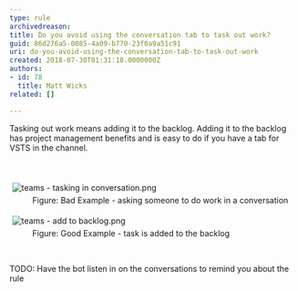 ```yaml
---
type: rule
archivedreason: 
title: Do you avoid using the conversation tab to task out work?
guid: 86d276a5-0085-4a09-b770-23f0a9a51c91
uri: do-you-avoid-using-the-conversation-tab-to-task-out-work
created: 2018-07-30T01:31:18.0000000Z
authors:
- id: 78
  title: Matt Wicks
related: []

---
```



​​Tasking out work means&#160;adding it to the backlog. Adding it to
the backlog has project management benefits and is easy to do if you have a tab
for VSTS in the channel.<br>
<br><excerpt class='endintro'></excerpt><br>
<dl class="badImage"><dt> 
      <img src="/SiteAssets/rules-to-better-microsoft-teams/using-the-conversation-tab-to-task-out-work/teams%20-%20tasking%20in%20conversation.png" alt="teams - tasking in conversation.png" style="margin&#58;5px;" />​<br></dt><dd class="ssw15-rteElement-FigureBad">​Figure&#58; Bad Example - asking someone to do work in a conversation</dd></dl>

<dl class="goodImage">
   <dt> 
      <img src="/SiteAssets/rules-to-better-microsoft-teams/using-the-conversation-tab-to-task-out-work/teams%20-%20add%20to%20backlog.png" alt="teams - add to backlog.png" style="margin&#58;5px;" /> 
   </dt><dd class="ssw15-rteElement-FigureGood">​Figure&#58; Good Example - task is added to the backlog</dd></dl><p class="ssw15-rteElement-P">​<br></p><p>​TODO&#58; Have the bot listen in on the conversations to remind you about the rule<br><br></p>


